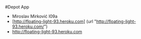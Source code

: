 #Depot App 
* Miroslav Mirković I09a
* [http://floating-light-93.heroku.com] (url "http://floating-light-93.heroku.com/")
* <a href="http://floating-light-93.heroku.com">http://floating-light-93.heroku.com</a>

